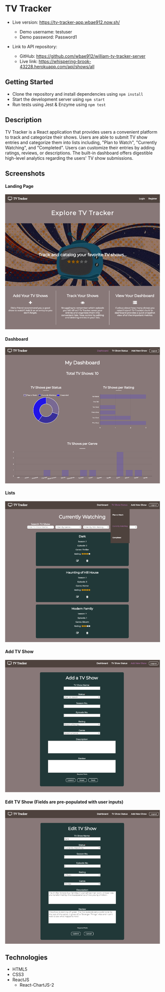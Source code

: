 # TV Tracker

* Live version: https://tv-tracker-app.wbae912.now.sh/
  * Demo username: testuser
  * Demo password: Password1
 
* Link to API repository:
  * GitHub: https://github.com/wbae912/william-tv-tracker-server
  * Live link: https://whispering-brook-43228.herokuapp.com/api/shows/all
  
  
## Getting Started
* Clone the repository and install dependencies using ```npm install```
* Start the development server using ```npm start```
* Run tests using Jest & Enzyme using ```npm test```
  
  
## Description
TV Tracker is a React application that provides users a convenient platform to track and categorize their shows. Users are able to submit TV show entries and categorize them into lists including, "Plan to Watch", "Currently Watching", and "Completed". Users can customize their entries by adding ratings, reviews, or descriptions. The built-in dashboard offers digestible high-level analytics regarding the users' TV show submissions.


## Screenshots
#### Landing Page
![](public/images/landing-page.PNG)

#### Dashboard
![](public/images/dashboard.PNG)

#### Lists
![](public/images/lists.PNG)

#### Add TV Show
![](public/images/add-form.PNG)

#### Edit TV Show (Fields are pre-populated with user inputs)
![](public/images/edit-form.PNG)


## Technologies
* HTML5
* CSS3
* ReactJS
  * React-ChartJS-2

